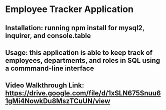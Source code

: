 # Employee Tracker Application
## Installation: running npm install for mysql2, inquirer, and console.table
## Usage: this application is able to keep track of employees, departments, and roles in SQL using a commmand-line interface
## Video Walkthrough Link: https://drive.google.com/file/d/1xSLN675Snuu61gMi4NowkDu8MszTCuUN/view
